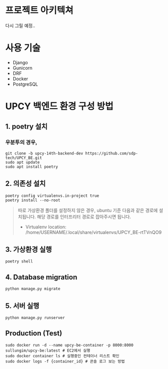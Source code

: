 # 프로젝트 아키텍쳐

다시 그릴 예정..

# 사용 기술
- Django
- Gunicorn
- DRF
- Docker
- PostgreSQL

# UPCY 백엔드 환경 구성 방법
   
## 1. poetry 설치

### 우분투의 경우,
```shell
git clone -b upcy-14th-backend-dev https://github.com/sdp-tech/UPCY_BE.git
sudo apt update
sudo apt install poetry
```

## 2. 의존성 설치
```shell
poetry config virtualenvs.in-project true
poetry install --no-root
```

> 따로 가상환경 폴더를 설정하지 않은 경우, ubuntu 기준 다음과 같은 경로에 설치됩니다. 해당 경로를 인터프리터 경로로 잡아주시면 됩니다.
> - Virtualenv location: /home/USERNAME/.local/share/virtualenvs/UPCY_BE-rtTVnQO9

## 3. 가상환경 실행
```shell
poetry shell
```

## 4. Database migration
```shell
python manage.py migrate
```

## 5. 서버 실행
```shell
python manage.py runserver
```

## Production (Test)
```shell
sudo docker run -d --name upcy-be-container -p 8000:8000 sullungim/upcy-be:latest # EC2에서 실행
sudo docker container ls # 실행중인 컨테이너 리스트 확인
sudo docker logs -f {container_id} # 콘솔 로그 보는 방법
```